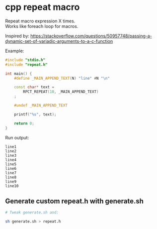 # cpp repeat macro

Repeat macro expression X times.  
Works like foreach loop for macros.

Inspired by: https://stackoverflow.com/questions/50957748/passing-a-dynamic-set-of-variadic-arguments-to-a-c-function

Example:

```cpp
#include "stdio.h"
#include "repeat.h"

int main() {
    #define _MAIN_APPEND_TEXT(N) "line" #N "\n"

    const char* text =
        RPCT_REPEAT(10, _MAIN_APPEND_TEXT)
    ;

    #undef _MAIN_APPEND_TEXT

    printf("%s", text);

    return 0;
}
```

Run output:
```
line1
line2
line3
line4
line5
line6
line7
line8
line9
line10
```

## Generate custom repeat.h with generate.sh

```bash
# Tweak generate.sh and:

sh generate.sh > repeat.h
```
